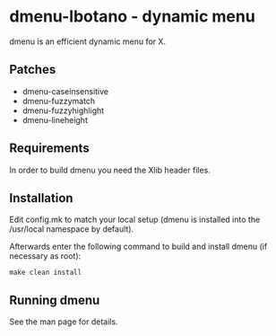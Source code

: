 dmenu-lbotano - dynamic menu
====================
dmenu is an efficient dynamic menu for X.

Patches
------------
* dmenu-caseinsensitive
* dmenu-fuzzymatch
* dmenu-fuzzyhighlight
* dmenu-lineheight

Requirements
------------
In order to build dmenu you need the Xlib header files.


Installation
------------
Edit config.mk to match your local setup (dmenu is installed into
the /usr/local namespace by default).

Afterwards enter the following command to build and install dmenu
(if necessary as root):

    make clean install


Running dmenu
-------------
See the man page for details.
